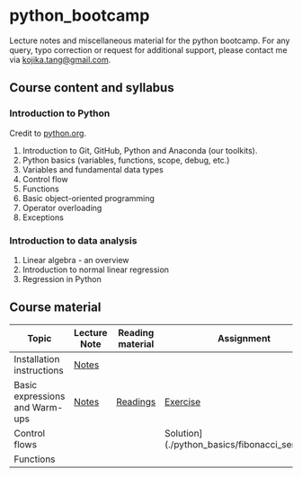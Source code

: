 # python_bootcamp
Lecture notes and miscellaneous material for the python bootcamp. For any query, typo correction or request for additional support, please contact me via kojika.tang@gmail.com.

## Course content and syllabus

### Introduction to Python
Credit to [python.org](https://docs.python.org/3/tutorial/index.html).

1. Introduction to Git, GitHub, Python and Anaconda (our toolkits).
2. Python basics (variables, functions, scope, debug, etc.)
3. Variables and fundamental data types
4. Control flow
5. Functions
6. Basic object-oriented programming
7. Operator overloading
8. Exceptions


### Introduction to data analysis
1. Linear algebra - an overview
2. Introduction to normal linear regression
3. Regression in Python


## Course material
| Topic | Lecture Note | Reading material | Assignment | Solution |
| --- | --- | --- | --- | --- |
| Installation instructions | [Notes](./installation_and_prerequisites/readme.md) | | | |
| Basic expressions and Warm-ups | [Notes](./python_basics/lecture_note.ipynb) | [Readings](./python_basics/reading_list.md) |  [Exercise](https://repl.it/@luyangtang/basicoperations)| |
| Control flows | | | Solution](./python_basics/fibonacci_series.py) | [Solution](./python_basics/fibonacci_series_solution.py)|
| Functions | | | | |
